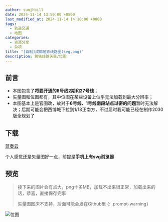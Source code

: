 ```yaml
---
author: sunjhbill
date: 2024-11-14 13:50:00 +0800
last_modified_at: 2024-11-14 14:10:00 +0800
tags:
  - 轨道交通
  - 地图
categories:
  - 资源分享
  - 杂项
title: "[自制]成都地铁线路图(svg,png)"
description: 蓉铁线路矢量/位图
---
```

## 前言
- 本图包含了**将要开通的8号线2期和27号线**；
- 矢量图和位图都有，其中位图在某些设备上似乎无法加载到最大分辨率；
- 本图基本上是官图改，故对于**6号线、1号线南段站点过密的问题**暂时无法解决；后期可能会把西博城下拉到1/18正南方，不过届时我可能已经在制作2030版全规划了

## 下载
[蓝奏云](https://wwbf.lanzouw.com/iHscD2f10tra)

个人感觉还是矢量图好一点，前提是**手机上有svg浏览器**
## 预览
> 接下来的图片会有点大，png十多MB，加载不出来很正常，加载出来的话，恭喜，直接保存完事
> 
> 矢量图图床不支持，后面可能会发在Github里
{: .prompt-warning}

![位图](https://pic.imgdb.cn/item/673591f9d29ded1a8c4beb4b.png)
